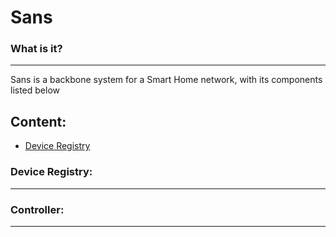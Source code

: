 # Sans

### What is it? 
---
Sans is a backbone system for a Smart Home network, with its components listed below

## Content:
- [Device Registry](#device-registry)

### Device Registry:
---

### Controller:
---